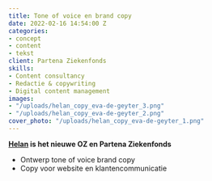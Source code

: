 ```yaml
---
title: Tone of voice en brand copy
date: 2022-02-16 14:54:00 Z
categories:
- concept
- content
- tekst
client: Partena Ziekenfonds
skills:
- Content consultancy
- Redactie & copywriting
- Digital content management
images:
- "/uploads/helan_copy_eva-de-geyter_3.png"
- "/uploads/helan_copy_eva-de-geyter_2.png"
cover_photo: "/uploads/helan_copy_eva-de-geyter_1.png"
---
```


**[Helan](https://www.helan.be/nl/) is het nieuwe OZ en Partena Ziekenfonds**
* Ontwerp tone of voice brand copy
* Copy voor website en klantencommunicatie
